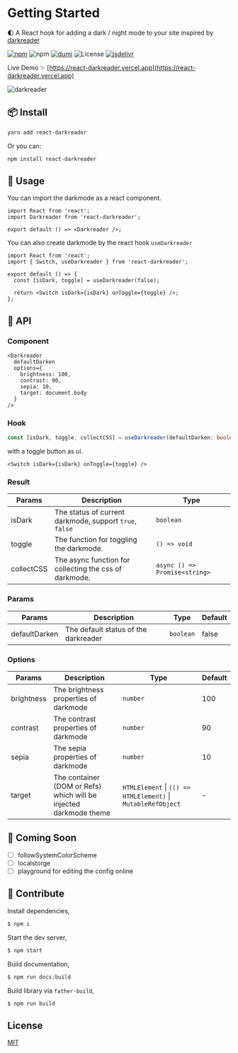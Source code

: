 # Getting Started

🌓 A React hook for adding a dark / night mode to your site inspired by [darkreader](https://github.com/darkreader/darkreader)

[![npm](https://img.shields.io/npm/v/react-darkreader?color=orange)](https://www.npmjs.com/package/react-image-dangling) ![npm](https://img.shields.io/npm/dt/react-darkreader) [![dumi](https://img.shields.io/badge/docs%20by-dumi-blue)](https://github.com/umijs/dumi) ![License](https://img.shields.io/github/license/Turkyden/react-darkreader) [![jsdelivr](https://data.jsdelivr.com/v1/package/npm/react-darkreader/badge)](https://www.jsdelivr.com/package/npm/react-darkreader)

Live Demo ✨ [https://react-darkreader.vercel.app](https://react-darkreader.vercel.app)

![darkreader](https://darkreader.org/images/darkreader-icon-256x256.png)

## 📦 Install

```bash
yarn add react-darkreader
```

Or you can:

```bash
npm install react-darkreader
```

## 🚀 Usage

You can import the darkmode as a react component.

```tsx | pure
import React from 'react';
import Darkreader from 'react-darkreader';

export default () => <Darkreader />;
```

You can also create darkmode by the react hook `useDarkreader`

```tsx | pure
import React from 'react';
import { Switch, useDarkreader } from 'react-darkreader';

export default () => {
  const [isDark, toggle] = useDarkreader(false);

  return <Switch isDark={isDark} onToggle={toggle} />;
};
```

## 📔 API

### Component

```tsx | pure
<Darkreader
  defaultDarken
  options={
    brightness: 100,
    contrast: 90,
    sepia: 10,
    target: document.body
  }
/>
```

### Hook

```typescript | pure
const [isDark, toggle, collectCSS] = useDarkreader(defaultDarken: boolean, options?: Options);
```

with a toggle button as ui.

```tsx | pure
<Switch isDark={isDark} onToggle={toggle} />
```

### Result

| Params     | Description                                             | Type                          |
| ---------- | ------------------------------------------------------- | ----------------------------- |
| isDark     | The status of current darkmode, support `true`, `false` | `boolean`                     |
| toggle     | The function for toggling the darkmode.                 | `() => void`                  |
| collectCSS | The async function for collecting the css of darkmode.  | `async () => Promise<string>` |

### Params

| Params        | Description                          | Type      | Default |
| ------------- | ------------------------------------ | --------- | ------- |
| defaultDarken | The default status of the darkreader | `boolean` | false   |

### Options

| Params     | Description                                                       | Type                                                         | Default |
| ---------- | ----------------------------------------------------------------- | ------------------------------------------------------------ | ------- |
| brightness | The brightness properties of darkmode                             | `number`                                                     | 100     |
| contrast   | The contrast properties of darkmode                               | `number`                                                     | 90      |
| sepia      | The sepia properties of darkmode                                  | `number`                                                     | 10      |
| target     | The container (DOM or Refs) which will be injected darkmode theme | `HTMLElement` \| `(() => HTMLElement)` \| `MutableRefObject` | -       |

## 🔢 Coming Soon

- [ ] followSystemColorScheme
- [ ] localstorge
- [ ] playground for editing the config online

## 🔨 Contribute

Install dependencies,

```bash
$ npm i
```

Start the dev server,

```bash
$ npm start
```

Build documentation,

```bash
$ npm run docs:build
```

Build library via `father-build`,

```bash
$ npm run build
```

## License

[MIT](https://github.com/Turkyden/react-darkreader/blob/main/LICENSE)
